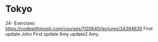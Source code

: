 # Tokyo
24- Exercises: https://codewithmosh.com/courses/1120640/lectures/24394635
First update John
First update Amy
 update2 Amy.